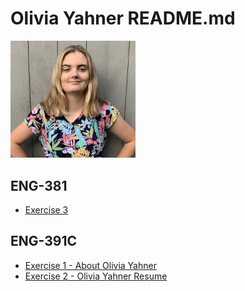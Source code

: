 <h1>Olivia Yahner README.md</h1>
<img src="images/headshot-600px.png" alt="Olivia Yahner Portrait" width="200"/>
<h2>ENG-381</h2>
<ul>
  <li><a href="exercise3.html">Exercise 3</a></li>
</ul>
<h2>ENG-391C</h2>
<ul>
  <li><a href="exercises/exercise1.html">Exercise 1 - About Olivia Yahner</a></li>
  <li><a href="exercises/exercise2.html">Exercise 2 - Olivia Yahner Resume</a></li>
</ul>
